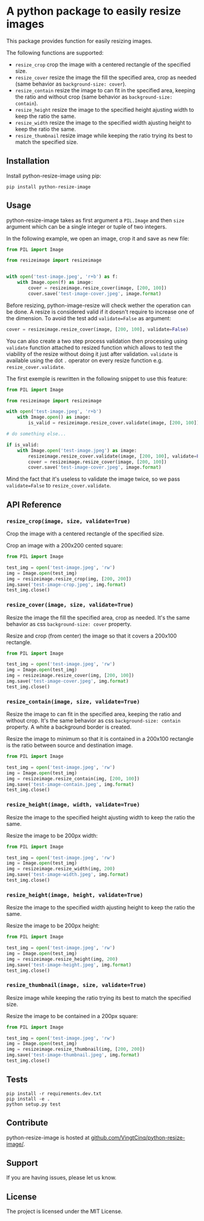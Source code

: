 # A python package to easily resize images


This package provides function for easily resizing images.

The following functions are supported:

* `resize_crop` crop the image with a centered rectangle of the specified size.
* `resize_cover` resize the image the fill the specified area, crop as needed (same behavior as `background-size: cover`).
* `resize_contain` resize the image to can fit in the specified area, keeping the ratio and without crop (same behavior as `background-size: contain`). 
* `resize_height` resize the image to the specified height ajusting width to keep the ratio the same.
* `resize_width` resize the image to the specified width ajusting height to keep the ratio the same.
* `resize_thumbnail` resize image while keeping the ratio trying its best to match the specified size.



## Installation


Install python-resize-image using pip:

```
pip install python-resize-image
```


## Usage


python-resize-image takes as first argument a `PIL.Image` and then `size` argument which can be a single integer or tuple of two integers.

In the following example, we open an image, crop it and save as new file:

```python
from PIL import Image

from resizeimage import resizeimage


with open('test-image.jpeg', 'r+b') as f:
    with Image.open(f) as image:
        cover = resizeimage.resize_cover(image, [200, 100])
        cover.save('test-image-cover.jpeg', image.format)
```

Before resizing, python-image-resize will check wether the operation can be done. A resize is considered valid if it doesn't require to increase
one of the dimension. To avoid the test add `validate=False` as argument:

```python
cover = resizeimage.resize_cover(image, [200, 100], validate=False)
```

You can also create a two step process validation then processing using `validate` function attached to resized function which allows to test the viability of the resize without doing it just after validation. `validate` is available using the dot `.` operator on every resize function e.g. `resize_cover.validate`.

The first exemple is rewritten in the following snippet to use this feature:

```python
from PIL import Image

from resizeimage import resizeimage

with open('test-image.jpeg', 'r+b')
    with Image.open() as image:
        is_valid = resizeimage.resize_cover.validate(image, [200, 100])

# do something else...

if is_valid:
    with Image.open('test-image.jpeg') as image:
        resizeimage.resize_cover.validate(image, [200, 100], validate=False)
        cover = resizeimage.resize_cover(image, [200, 100]) 
        cover.save('test-image-cover.jpeg', image.format)
```

Mind the fact that it's useless to validate the image twice, so we pass `validate=False` to `resize_cover.validate`.

## API Reference

### `resize_crop(image, size, validate=True)`

Crop the image with a centered rectangle of the specified size.

Crop an image with a 200x200 cented square:

```python
from PIL import Image

test_img = open('test-image.jpeg', 'rw')
img = Image.open(test_img)
img = resizeimage.resize_crop(img, [200, 200])
img.save('test-image-crop.jpeg', img.format)
test_img.close()
```

### `resize_cover(image, size, validate=True)`

Resize the image the fill the specified area, crop as needed. It's the same behavior as css `background-size: cover` property.

Resize and crop (from center) the image so that it covers a 200x100 rectangle.

```python
from PIL import Image

test_img = open('test-image.jpeg', 'rw')
img = Image.open(test_img)
img = resizeimage.resize_cover(img, [200, 100])
img.save('test-image-cover.jpeg', img.format)
test_img.close()
```

### `resize_contain(image, size, validate=True)`

Resize the image to can fit in the specified area, keeping the ratio and without crop. It's the same behavior as css `background-size: contain` property. A white a background border is created.

Resize the image to minimum so that it is contained in a 200x100 rectangle is the ratio between source and destination image.

```python
from PIL import Image

test_img = open('test-image.jpeg', 'rw')
img = Image.open(test_img)
img = resizeimage.resize_contain(img, [200, 100])
img.save('test-image-contain.jpeg', img.format)
test_img.close()
```

### `resize_height(image, width, validate=True)`

Resize the image to the specified height ajusting width to keep the ratio the same.

Resize the image to be 200px width:

```python
from PIL import Image

test_img = open('test-image.jpeg', 'rw')
img = Image.open(test_img)
img = resizeimage.resize_width(img, 200)
img.save('test-image-width.jpeg', img.format)
test_img.close()
```

### `resize_height(image, height, validate=True)`

Resize the image to the specified width ajusting height to keep the ratio the same.

Resize the image to be 200px height:

```python
from PIL import Image

test_img = open('test-image.jpeg', 'rw')
img = Image.open(test_img)
img = resizeimage.resize_height(img, 200)
img.save('test-image-height.jpeg', img.format)
test_img.close()
```

### `resize_thumbnail(image, size, validate=True)`

Resize image while keeping the ratio trying its best to match the specified size.

Resize the image to be contained in a 200px square:

```python
from PIL import Image

test_img = open('test-image.jpeg', 'rw')
img = Image.open(test_img)
img = resizeimage.resize_thumbnail(img, [200, 200])
img.save('test-image-thumbnail.jpeg', img.format)
test_img.close()
```

## Tests

```
pip install -r requirements.dev.txt
pip install -e .
python setup.py test
```

## Contribute

python-resize-image is hosted at [github.com/VingtCinq/python-resize-image/](https://github.com/VingtCinq/python-resize-image).


## Support

If you are having issues, please let us know.

## License

The project is licensed under the MIT License.
